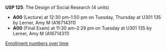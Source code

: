 **USP 125**: The Design of Social Research (4 units)

- **A00** (Lecture) at 12:30 pm–1:50 pm on Tuesday, Thursday at U301 135 by Lerner, Amy M (A16714311)
- **A00** (Final Exam) at 11:30 am–2:29 pm on Tuesday at U301 135 by Lerner, Amy M (A16714311)

[Enrollment numbers over time](./USP125.tsv)
